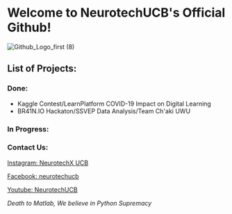 # Welcome to NeurotechUCB's Official Github!

![Github_Logo_first (8)](https://user-images.githubusercontent.com/41300679/138172421-538fef82-2c44-46c5-92ff-4affc4e79687.gif)

## List of Projects:
### Done:
- Kaggle Contest/LearnPlatform COVID-19 Impact on Digital Learning
- BR41N.IO Hackaton/SSVEP Data Analysis/Team Ch'aki UWU

### In Progress:

### Contact Us:
[Instagram: NeurotechX UCB](https://www.facebook.com/ntxucb) 

[Facebook: neurotechucb](https://www.instagram.com/neurotechucb/)

[Youtube: NeurotechUCB](https://www.youtube.com/channel/UCCg2IzkjD42ztbj930w8_kQ)

*Death to Matlab, We believe in Python Supremacy*
<!--
**ntxucb/ntxucb** is a ✨ _special_ ✨ repository because its `README.md` (this file) appears on your GitHub profile.

Here are some ideas to get you started:

- 🔭 I’m currently working on ...
- 🌱 I’m currently learning ...
- 👯 I’m looking to collaborate on ...
- 🤔 I’m looking for help with ...
- 💬 Ask me about ...
- 📫 How to reach me: ...
- ⚡ Fun fact: ...
-->
